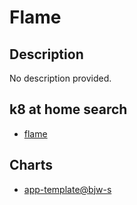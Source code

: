 # Flame

## Description

No description provided.

## k8 at home search

- [flame](https://nanne.dev/k8s-at-home-search/#/flame)

## Charts

- [app-template@bjw-s](https://bjw-s.github.io/helm-charts/)
